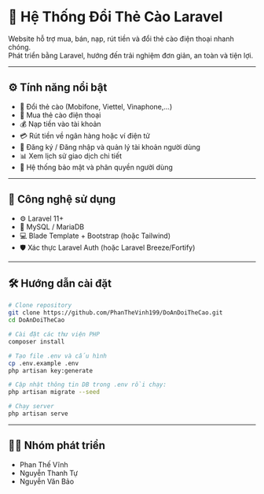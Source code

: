 # 🔁 Hệ Thống Đổi Thẻ Cào Laravel

Website hỗ trợ mua, bán, nạp, rút tiền và đổi thẻ cào điện thoại nhanh chóng.  
Phát triển bằng Laravel, hướng đến trải nghiệm đơn giản, an toàn và tiện lợi.

---

## ⚙️ Tính năng nổi bật

- 🔁 Đổi thẻ cào (Mobifone, Viettel, Vinaphone,...)
- 🛒 Mua thẻ cào điện thoại
- 💰 Nạp tiền vào tài khoản
- 💳 Rút tiền về ngân hàng hoặc ví điện tử
- 👤 Đăng ký / Đăng nhập và quản lý tài khoản người dùng
- 📊 Xem lịch sử giao dịch chi tiết
- 🔐 Hệ thống bảo mật và phân quyền người dùng

---

## 🧱 Công nghệ sử dụng

- ⚙️ Laravel 11+
- 💾 MySQL / MariaDB
- 💻 Blade Template + Bootstrap (hoặc Tailwind)
- 🛡️ Xác thực Laravel Auth (hoặc Laravel Breeze/Fortify)

---

## 🛠️ Hướng dẫn cài đặt

```bash
# Clone repository
git clone https://github.com/PhanTheVinh199/DoAnDoiTheCao.git
cd DoAnDoiTheCao

# Cài đặt các thư viện PHP
composer install

# Tạo file .env và cấu hình
cp .env.example .env
php artisan key:generate

# Cập nhật thông tin DB trong .env rồi chạy:
php artisan migrate --seed

# Chạy server
php artisan serve

```
---

## 👨‍💻 Nhóm phát triển
- Phan Thế Vĩnh 
- Nguyễn Thanh Tự 
- Nguyễn Văn Bảo
